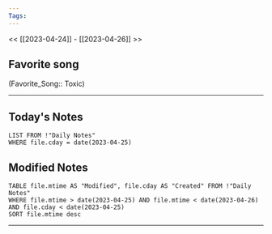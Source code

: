 ```yaml
---
Tags:
---
```

<< [[2023-04-24]] - [[2023-04-26]] >>
## Favorite song
(Favorite_Song:: Toxic)

___
## Today's Notes
```dataview
LIST FROM !"Daily Notes"
WHERE file.cday = date(2023-04-25)
```
## Modified Notes
```dataview
TABLE file.mtime AS "Modified", file.cday AS "Created" FROM !"Daily Notes" 
WHERE file.mtime > date(2023-04-25) AND file.mtime < date(2023-04-26) AND file.cday < date(2023-04-25)
SORT file.mtime desc
```
___
